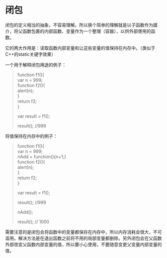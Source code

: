 # 闭包

闭包的定义相当的抽象，不容易理解。所以换个简单的理解就是以子函数作为媒介，将父函数包裹的内部函数、变量作为一个整理（容器），以供外部使用的函数。

它的两大作用是：读取函数内部变量和让这些变量的值保持在内存中。（类似于C++的static关键字效果）

一个用于解释闭包用途的例子：

> function f1\(\){  
>     var n = 999;  
>     function f2\(\){  
>         alert\(n\);  
>     }  
>     return f2;  
> }
>
> var result = f1\(\);
>
> result\(\);     //999

将值保持在内存中的例子：

> function f1\(\){  
>     var n = 999;  
>     nAdd = function\(\){n+1;}  
>     function f2\(\){  
>         alert\(n\);  
>     }  
>     return f2;  
> }
>
> var result = f1\(\);
>
> result\(\);             //999
>
> nAdd\(\);
>
> result\(\);            // 1000

需要注意的是闭包会将函数中的变量都保存在内存中，所以内存消耗会很大，不可滥用。解决方法是在退出函数之前将不用的局部变量都删除。另外闭包会在父函数外部改变父函数内部变量的值，所以要小心使用，不要随意变更父变量内部变量的值。

